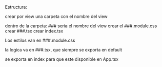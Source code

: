 Estructura:

crear por view una carpeta con el nombre del view

dentro de la carpeta:
    ### seria el nombre del view
    crear el ###.module.css
    crear ###.tsx
    crear index.tsx

Los estilos van en ###.module.css

la logica va en ###.tsx, que siempre se exporta en default

se exporta en index para que este disponible en App.tsx